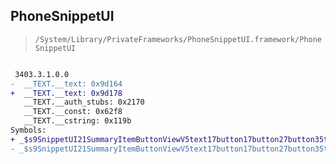 ## PhoneSnippetUI

> `/System/Library/PrivateFrameworks/PhoneSnippetUI.framework/PhoneSnippetUI`

```diff

 3403.3.1.0.0
-  __TEXT.__text: 0x9d164
+  __TEXT.__text: 0x9d178
   __TEXT.__auth_stubs: 0x2170
   __TEXT.__const: 0x62f8
   __TEXT.__cstring: 0x119b
Symbols:
+ _$s9SnippetUI21SummaryItemButtonViewV5text17button17button27button35text25text35text49thumbnail22buttonItemsAreTrailingAcA03AnyF11Convertible_p_AaM_pAaM_pSgA5NSbtcfC
- _$s9SnippetUI21SummaryItemButtonViewV5text17button17button27button35text25text35text49thumbnailAcA03AnyF11Convertible_p_AaL_pAaL_pSgA5MtcfC

```
